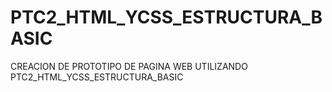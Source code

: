 # PTC2_HTML_YCSS_ESTRUCTURA_BASIC
CREACION DE PROTOTIPO DE PAGINA WEB UTILIZANDO PTC2_HTML_YCSS_ESTRUCTURA_BASIC
